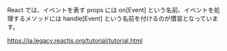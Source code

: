 React では、イベントを表す props には on[Event] という名前、イベントを処理するメソッドには handle[Event] という名前を付けるのが慣習となっています。

https://ja.legacy.reactjs.org/tutorial/tutorial.html

